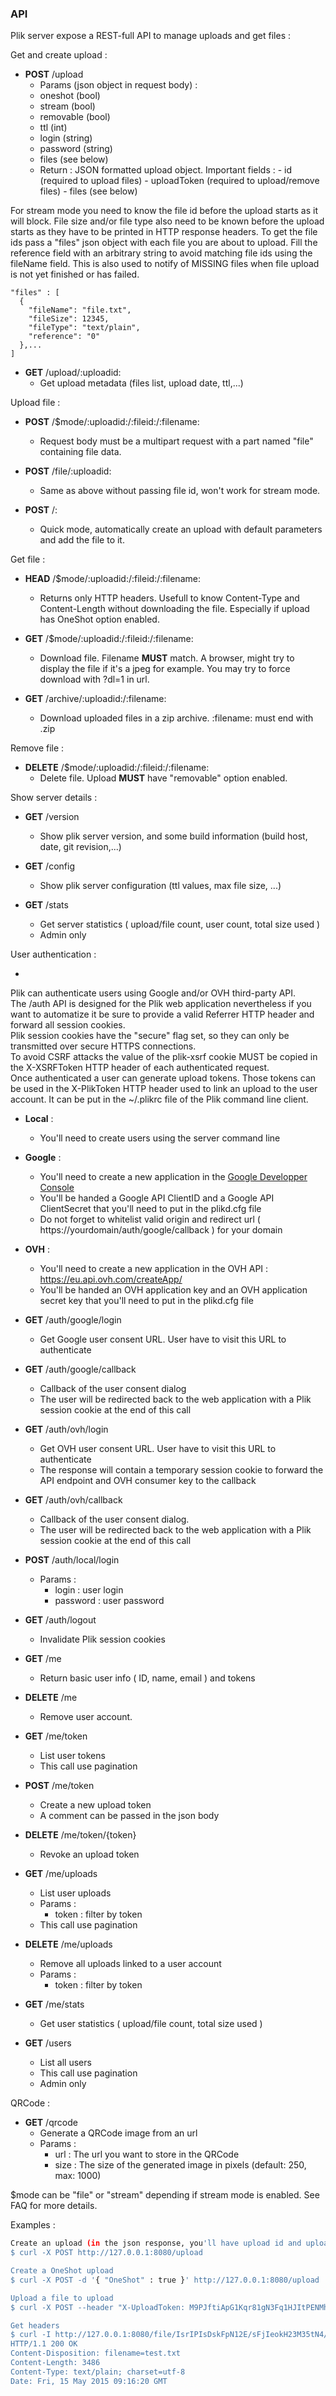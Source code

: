 ### API
Plik server expose a REST-full API to manage uploads and get files :

Get and create upload :
 
   - **POST**        /upload
     - Params (json object in request body) :
      - oneshot (bool)
      - stream (bool)
      - removable (bool)
      - ttl (int)
      - login (string)
      - password (string)
      - files (see below)
     - Return :
         JSON formatted upload object.
         Important fields :
           - id (required to upload files)
           - uploadToken (required to upload/remove files)
           - files (see below)

   For stream mode you need to know the file id before the upload starts as it will block.
   File size and/or file type also need to be known before the upload starts as they have to be printed 
   in HTTP response headers.
   To get the file ids pass a "files" json object with each file you are about to upload.
   Fill the reference field with an arbitrary string to avoid matching file ids using the fileName field.
   This is also used to notify of MISSING files when file upload is not yet finished or has failed.
  ```
  "files" : [
    {
      "fileName": "file.txt",
      "fileSize": 12345,
      "fileType": "text/plain",
      "reference": "0"
    },...
  ]
  ```
  
   - **GET** /upload/:uploadid:
     - Get upload metadata (files list, upload date, ttl,...)

Upload file :

   - **POST** /$mode/:uploadid:/:fileid:/:filename:
     - Request body must be a multipart request with a part named "file" containing file data.

   - **POST** /file/:uploadid:
     - Same as above without passing file id, won't work for stream mode.
     
   - **POST** /:
     - Quick mode, automatically create an upload with default parameters and add the file to it.

Get file :

  - **HEAD** /$mode/:uploadid:/:fileid:/:filename:
    - Returns only HTTP headers. Usefull to know Content-Type and Content-Length without downloading the file. Especially if upload has OneShot option enabled.

  - **GET**  /$mode/:uploadid:/:fileid:/:filename:
    - Download file. Filename **MUST** match. A browser, might try to display the file if it's a jpeg for example. You may try to force download with ?dl=1 in url.

  - **GET**  /archive/:uploadid:/:filename:
    - Download uploaded files in a zip archive. :filename: must end with .zip

Remove file :

   - **DELETE** /$mode/:uploadid:/:fileid:/:filename:
     - Delete file. Upload **MUST** have "removable" option enabled.

Show server details :

   - **GET** /version
     - Show plik server version, and some build information (build host, date, git revision,...)

   - **GET** /config
     - Show plik server configuration (ttl values, max file size, ...)

   - **GET** /stats
     - Get server statistics ( upload/file count, user count, total size used )
     - Admin only

User authentication :

   - 
   Plik can authenticate users using Google and/or OVH third-party API.   
   The /auth API is designed for the Plik web application nevertheless if you want to automatize it be sure to provide a valid
   Referrer HTTP header and forward all session cookies.   
   Plik session cookies have the "secure" flag set, so they can only be transmitted over secure HTTPS connections.   
   To avoid CSRF attacks the value of the plik-xsrf cookie MUST be copied in the X-XSRFToken HTTP header of each
   authenticated request.   
   Once authenticated a user can generate upload tokens. Those tokens can be used in the X-PlikToken HTTP header used to link
   an upload to the user account. It can be put in the ~/.plikrc file of the Plik command line client.   
   
   - **Local** :
      - You'll need to create users using the server command line
   
   - **Google** :
      - You'll need to create a new application in the [Google Developper Console](https://console.developers.google.com)
      - You'll be handed a Google API ClientID and a Google API ClientSecret that you'll need to put in the plikd.cfg file
      - Do not forget to whitelist valid origin and redirect url ( https://yourdomain/auth/google/callback ) for your domain
   
   - **OVH** :
      - You'll need to create a new application in the OVH API : https://eu.api.ovh.com/createApp/
      - You'll be handed an OVH application key and an OVH application secret key that you'll need to put in the plikd.cfg file

   - **GET** /auth/google/login
      - Get Google user consent URL. User have to visit this URL to authenticate

   - **GET** /auth/google/callback
     - Callback of the user consent dialog
     - The user will be redirected back to the web application with a Plik session cookie at the end of this call

   - **GET** /auth/ovh/login
     - Get OVH user consent URL. User have to visit this URL to authenticate
     - The response will contain a temporary session cookie to forward the API endpoint and OVH consumer key to the callback

   - **GET** /auth/ovh/callback
     - Callback of the user consent dialog. 
     - The user will be redirected back to the web application with a Plik session cookie at the end of this call

   - **POST** /auth/local/login
     - Params :
       - login : user login
       - password : user password

   - **GET** /auth/logout
     - Invalidate Plik session cookies

   - **GET** /me
     - Return basic user info ( ID, name, email ) and tokens

   - **DELETE** /me
     - Remove user account.

   - **GET** /me/token
     - List user tokens
      - This call use pagination

   - **POST** /me/token
     - Create a new upload token
     - A comment can be passed in the json body

   - **DELETE** /me/token/{token}
     - Revoke an upload token

   - **GET** /me/uploads
     - List user uploads
     - Params :
        - token : filter by token
      - This call use pagination

   - **DELETE** /me/uploads
     - Remove all uploads linked to a user account
     - Params :
        - token : filter by token

   - **GET** /me/stats
     - Get user statistics ( upload/file count, total size used )

   - **GET** /users
     - List all users
     - This call use pagination
     - Admin only 

QRCode :

   - **GET** /qrcode
     - Generate a QRCode image from an url
     - Params :
        - url  : The url you want to store in the QRCode
        - size : The size of the generated image in pixels (default: 250, max: 1000)


$mode can be "file" or "stream" depending if stream mode is enabled. See FAQ for more details.

Examples :
```sh
Create an upload (in the json response, you'll have upload id and upload token)
$ curl -X POST http://127.0.0.1:8080/upload

Create a OneShot upload
$ curl -X POST -d '{ "OneShot" : true }' http://127.0.0.1:8080/upload

Upload a file to upload
$ curl -X POST --header "X-UploadToken: M9PJftiApG1Kqr81gN3Fq1HJItPENMhl" -F "file=@test.txt" http://127.0.0.1:8080/file/IsrIPIsDskFpN12E

Get headers
$ curl -I http://127.0.0.1:8080/file/IsrIPIsDskFpN12E/sFjIeokH23M35tN4/test.txt
HTTP/1.1 200 OK
Content-Disposition: filename=test.txt
Content-Length: 3486
Content-Type: text/plain; charset=utf-8
Date: Fri, 15 May 2015 09:16:20 GMT

```
